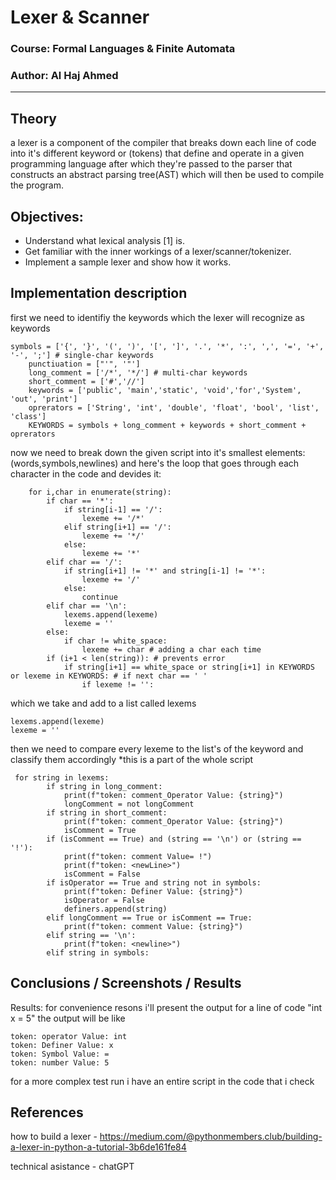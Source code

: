 # Lexer & Scanner
### Course: Formal Languages & Finite Automata
### Author: Al Haj Ahmed
----

## Theory
a lexer is a component of the compiler that breaks down each line of code into it's different keyword or (tokens) that define and operate in a given programming language after which they're passed to the parser
that constructs an abstract parsing tree(AST) which will then be used to compile the program.


## Objectives:

* Understand what lexical analysis [1] is.
* Get familiar with the inner workings of a lexer/scanner/tokenizer.
* Implement a sample lexer and show how it works.


## Implementation description

first we need to identifiy the keywords which the lexer will recognize as keywords
```
symbols = ['{', '}', '(', ')', '[', ']', '.', '*', ':', ',', '=', '+', '-', ';'] # single-char keywords
    punctiuation = ["'", '"']
    long_comment = ['/*', '*/'] # multi-char keywords
    short_comment = ['#','//']
    keywords = ['public', 'main','static', 'void','for','System', 'out', 'print']
    oprerators = ['String', 'int', 'double', 'float', 'bool', 'list', 'class']
    KEYWORDS = symbols + long_comment + keywords + short_comment + oprerators
```

now we need to break down the given script into it's smallest elements:(words,symbols,newlines) and here's the loop that goes through each character in the code and devides it:
```
    for i,char in enumerate(string):
        if char == '*':
            if string[i-1] == '/':
                lexeme += '/*'
            elif string[i+1] == '/':
                lexeme += '*/'
            else:
                lexeme += '*'
        elif char == '/':
            if string[i+1] != '*' and string[i-1] != '*':
                lexeme += '/'
            else:
                continue
        elif char == '\n':
            lexems.append(lexeme)
            lexeme = ''
        else:
            if char != white_space:
                lexeme += char # adding a char each time
        if (i+1 < len(string)): # prevents error
            if string[i+1] == white_space or string[i+1] in KEYWORDS or lexeme in KEYWORDS: # if next char == ' '
                if lexeme != '':
```
which we take and add to a list called lexems
```
lexems.append(lexeme)
lexeme = ''
```
then we need to compare every lexeme to the list's of the keyword and classify them accordingly
*this is a part of the whole script
```
 for string in lexems:
        if string in long_comment:
            print(f"token: comment_Operator Value: {string}")
            longComment = not longComment
        if string in short_comment:
            print(f"token: comment_Operator Value: {string}")
            isComment = True
        if (isComment == True) and (string == '\n') or (string == '!'):
            print(f"token: comment Value= !")
            print(f"token: <newLine>")
            isComment = False
        if isOperator == True and string not in symbols:
            print(f"token: Definer Value: {string}")
            isOperator = False
            definers.append(string)
        elif longComment == True or isComment == True:
            print(f"token: comment Value: {string}")
        elif string == '\n':
            print(f"token: <newline>")
        elif string in symbols:
```


## Conclusions / Screenshots / Results
Results:
for convenience resons i'll present the output
for a line of code "int x = 5" the output will be like 
```
token: operator Value: int
token: Definer Value: x
token: Symbol Value: =
token: number Value: 5
```
for a more complex test run i have an entire script in the code that i check
## References
how to build a lexer - https://medium.com/@pythonmembers.club/building-a-lexer-in-python-a-tutorial-3b6de161fe84

technical asistance - chatGPT
